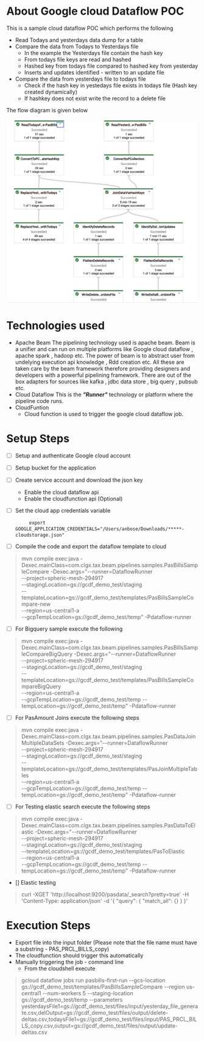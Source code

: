 # About Google cloud Dataflow POC 

This is a sample cloud dataflow POC which performs the following

 - Read Todays and yesterdays data dump for a table
 - Compare the data from Todays to Yesterdays file  
	 -  In the example the Yesterdays file contain the hash key
	 - From todays file keys are read and hashed
	 - Hashed key from todays file compared to hashed key from yesterday
	 - Inserts and updates identified - written to an update file
 - Compare the data from yesterdays file to todays file
	 - Check if the hash key in yestedays file exists in todays file (Hash key created dynamically)
	 - If hashkey does not exist write the record to a delete file



The flow diagram is given below

![Cloud Dataflow for Datacompare](./DataflowExample.png)

# Technologies used

 - Apache Beam
	    The pipelining technology used is apache beam. Beam is a unifier and can run on multiple platforms like Google cloud dataflow , apache spark , hadoop etc. The power of beam is to abstract user from undelying execution api knowledge , Rdd creation etc. All these are taken care by the beam framework therefore providing designers and developers with a powerful pipelining framework. There are out of the box adapters for sources like kafka , jdbc data store , big query , pubsub etc.
 - Cloud Dataflow
	   This is the ***"Runner"*** technology or platform where the pipeline code runs. 
 - CloudFuntion
	 - Cloud function is used to trigger the google cloud dataflow job.

 
# Setup Steps

 - [ ] Setup and authenticate Google cloud account
	 
 - [ ] Setup bucket for the application
 - [ ] Create service account and download the json key
	 - Enable the cloud dataflow api
	 - Enable the cloudfunction api (Optional)
 - [ ] Set the cloud app credentials variable
		 

		    export GOOGLE_APPLICATION_CREDENTIALS="/Users/anbose/Downloads/*****-cloudstorage.json"

 - [ ] Compile the code and export the dataflow template to cloud
				

> mvn compile exec:java -Dexec.mainClass=com.clgx.tax.beam.pipelines.samples.PasBillsSampleCompare -Dexec.args="--runner=DataflowRunner  
--project=spheric-mesh-294917  
--stagingLocation=gs://gcdf_demo_test/staging  
--templateLocation=gs://gcdf_demo_test/templates/PasBillsSampleCompare-new  
--region=us-central1-a  
--gcpTempLocation=gs://gcdf_demo_test/temp" -Pdataflow-runner
 - [ ] For Bigquery sample execute the following

> mvn compile exec:java -Dexec.mainClass=com.clgx.tax.beam.pipelines.samples.PasBillsSampleCompareBigQuery -Dexec.args="--runner=DataflowRunner  
--project=spheric-mesh-294917  
--stagingLocation=gs://gcdf_demo_test/staging  
--templateLocation=gs://gcdf_demo_test/templates/PasBillsSampleCompareBigQuery  
--region=us-central1-a  
--gcpTempLocation=gs://gcdf_demo_test/temp --tempLocation=gs://gcdf_demo_test/temp" -Pdataflow-runner

 - [ ] For PasAmount Joins execute the following steps
> mvn compile exec:java -Dexec.mainClass=com.clgx.tax.beam.pipelines.samples.PasDataJoinMultipleDataSets -Dexec.args="--runner=DataflowRunner  \
--project=spheric-mesh-294917  \
--stagingLocation=gs://gcdf_demo_test/staging  \
--templateLocation=gs://gcdf_demo_test/templates/PasJoinMultipleTables \
--region=us-central1-a  \
--gcpTempLocation=gs://gcdf_demo_test/temp --tempLocation=gs://gcdf_demo_test/temp" -Pdataflow-runner

- [ ] For Testing elastic search execute the following steps

> mvn compile exec:java -Dexec.mainClass=com.clgx.tax.beam.pipelines.samples.PasDataToElastic -Dexec.args="--runner=DataflowRunner  \
--project=spheric-mesh-294917  \
--stagingLocation=gs://gcdf_demo_test/staging  \
--templateLocation=gs://gcdf_demo_test/templates/PasToElastic \
--region=us-central1-a  \
--gcpTempLocation=gs://gcdf_demo_test/temp --tempLocation=gs://gcdf_demo_test/temp" -Pdataflow-runner

- [] Elastic testing

>curl -XGET 'http://localhost:9200/pasdata/_search?pretty=true' -H 'Content-Type: application/json' -d '{ "query": {  "match_all": {}  } }'

# Execution Steps

 - Export file into the input folder (Please note that the file name must have a substring - PAS_PRCL_BILLS_copy)
 - The cloudfunction should trigger this automatically
 - Manually triggering the job - command line
	 - From the cloudshell execute


> gcloud dataflow jobs run pasbills-first-run --gcs-location gs://gcdf_demo_test/templates/PasBillsSampleCompare --region us-central1 --num-workers 5 --staging-location gs://gcdf_demo_test/temp --parameters yesterdaysFile1=gs://gcdf_demo_test/files/input/yesterday_file_generate.csv,delOutput=gs://gcdf_demo_test/files/output/delete-deltas.csv,todaysFile1=gs://gcdf_demo_test/files/input/PAS_PRCL_BILLS_copy.csv,output=gs://gcdf_demo_test/files/output/update-deltas.csv

 
